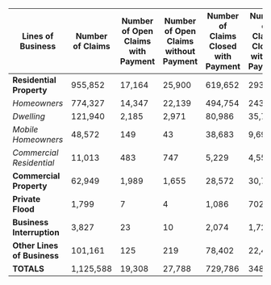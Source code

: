 **Lines of Business** |  **Number of Claims** |  **Number of Open Claims with Payment** |  **Number of Open Claims without Payment** |  **Number of Claims Closed with Payment** |  **Number of Claims Closed without Payment** |  **Percent of Claims Close** **d**  
---|---|---|---|---|---|---  
**Residential Property** |  955,852  |  17,164  |  25,900  |  619,652  |  293,136  |  95.5%   
_Homeowners_ |  774,327  |  14,347  |  22,139  |  494,754  |  243,087  |  95.3%   
_Dwelling_ |  121,940  |  2,185  |  2,971  |  80,986  |  35,798  |  95.8%   
_Mobile Homeowners_ |  48,572  |  149  |  43  |  38,683  |  9,697  |  99.6%   
_Commercial Residential_ |  11,013  |  483  |  747  |  5,229  |  4,554  |  88.8%   
**Commercial Property** |  62,949  |  1,989  |  1,655  |  28,572  |  30,733  |  94.2%   
**Private Flood** |  1,799  |  7  |  4  |  1,086  |  702  |  99.4%   
**Business Interruption** |  3,827  |  23  |  10  |  2,074  |  1,720  |  99.1%   
**Other Lines of Business** |  101,161  |  125  |  219  |  78,402  |  22,415  |  99.7%   
**TOTALS** |  1,125,588  |  19,308  |  27,788  |  729,786  |  348,706  |  95.8% 


 
 